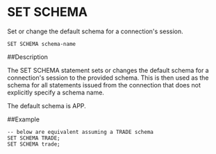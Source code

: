 # SET SCHEMA

Set or change the default schema for a connection's session.

``` pre
SET SCHEMA schema-name
```

##Description

The SET SCHEMA statement sets or changes the default schema for a connection's session to the provided schema. This is then used as the schema for all statements issued from the connection that does not explicitly specify a schema name. 

The default schema is APP.


##Example

``` pre
-- below are equivalent assuming a TRADE schema
SET SCHEMA TRADE;
SET SCHEMA trade;
```


